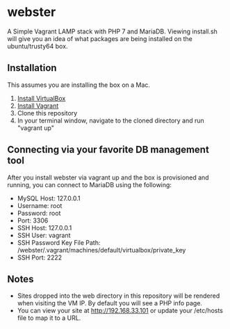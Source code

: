 # webster
A Simple Vagrant LAMP stack with PHP 7 and MariaDB. Viewing install.sh will give you an idea of what packages are being installed on the ubuntu/trusty64 box.

## Installation
This assumes you are installing the box on a Mac.
 1. [Install VirtualBox](https://www.virtualbox.org/wiki/Downloads)
 2. [Install Vagrant](https://www.vagrantup.com/downloads.html)
 3. Clone this repository
 4. In your terminal window, navigate to the cloned directory and run "vagrant up"

## Connecting via your favorite DB management tool
After you install webster via vagrant up and the box is provisioned and running, you can connect to MariaDB using the following:
 * MySQL Host: 127.0.0.1
 * Username: root
 * Password: root
 * Port: 3306
 * SSH Host: 127.0.0.1
 * SSH User: vagrant
 * SSH Password Key File Path: /webster/.vagrant/machines/default/virtualbox/private_key
 * SSH Port: 2222

## Notes
 * Sites dropped into the web directory in this repository will be rendered when visiting the VM IP. By default you will see a PHP info page.
 * You can view your site at http://192.168.33.101 or update your /etc/hosts file to map it to a URL.
